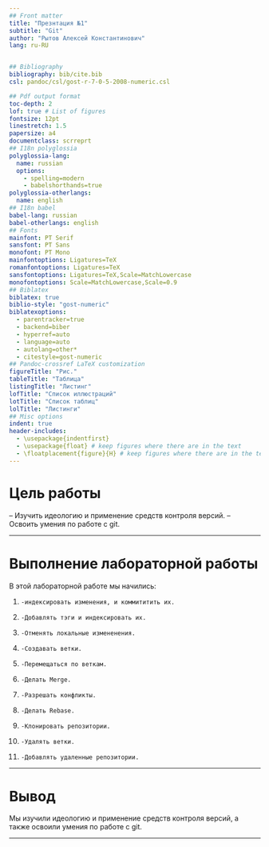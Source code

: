 ```yaml
---
## Front matter
title: "Презнтация №1"
subtitle: "Git"
author: "Рытов Алексей Константинович"
lang: ru-RU


## Bibliography
bibliography: bib/cite.bib
csl: pandoc/csl/gost-r-7-0-5-2008-numeric.csl

## Pdf output format
toc-depth: 2
lof: true # List of figures
fontsize: 12pt
linestretch: 1.5
papersize: a4
documentclass: scrreprt
## I18n polyglossia
polyglossia-lang:
  name: russian
  options:
	- spelling=modern
	- babelshorthands=true
polyglossia-otherlangs:
  name: english
## I18n babel
babel-lang: russian
babel-otherlangs: english
## Fonts
mainfont: PT Serif
sansfont: PT Sans
monofont: PT Mono
mainfontoptions: Ligatures=TeX
romanfontoptions: Ligatures=TeX
sansfontoptions: Ligatures=TeX,Scale=MatchLowercase
monofontoptions: Scale=MatchLowercase,Scale=0.9
## Biblatex
biblatex: true
biblio-style: "gost-numeric"
biblatexoptions:
  - parentracker=true
  - backend=biber
  - hyperref=auto
  - language=auto
  - autolang=other*
  - citestyle=gost-numeric
## Pandoc-crossref LaTeX customization
figureTitle: "Рис."
tableTitle: "Таблица"
listingTitle: "Листинг"
lofTitle: "Список иллюстраций"
lotTitle: "Список таблиц"
lolTitle: "Листинги"
## Misc options
indent: true
header-includes:
  - \usepackage{indentfirst}
  - \usepackage{float} # keep figures where there are in the text
  - \floatplacement{figure}{H} # keep figures where there are in the text
---
```


# **Цель работы**

– Изучить идеологию и применение средств контроля версий.
– Освоить умения по работе с git.

---

# Выполнение лабораторной работы


В этой лабораторной работе мы начились: 
1.     -индексировать изменения, и коммититить их. 
2.     -Добавлять тэги и индексировать их.
3.     -Отменять локальные измененения.
4.     -Создавать ветки.
5.     -Перемещаться по веткам.
6.     -Делать Merge.
7.     -Разрешать конфликты.
8.     -Делать Rebase.
9.     -Клонировать репозитории.
10.     -Удалять ветки.
11.     -Добавлять удаленные репозитории.

---

# Вывод

Мы изучили идеологию и применение средств контроля версий, а также освоили умения по работе с git.</br>

---
